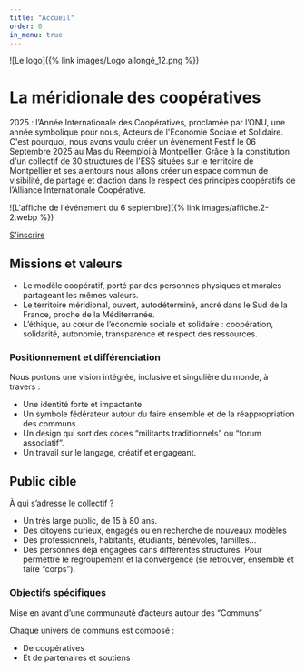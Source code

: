 ```yaml
---
title: "Accueil"
order: 0
in_menu: true
---
```

![Le logo]({% link images/Logo allongé_12.png %})

# La méridionale des coopératives

2025 : l’Année Internationale des Coopératives, proclamée par l’ONU, une année symbolique pour nous, Acteurs de l'Economie Sociale et Solidaire. C'est pourquoi, nous avons voulu créer un événement Festif le 06 Septembre 2025 au Mas du Réemploi à Montpellier. Grâce à la constitution d'un collectif de 30 structures de l'ESS situées sur le territoire de Montpellier et ses alentours nous allons créer un espace commun de visibilité, de partage et d’action dans le respect des principes coopératifs de l’Alliance Internationale Coopérative.


![L'affiche de l'événement du 6 septembre]({% link images/affiche.2-2.webp %})


<a href="https://www.helloasso.com/associations/les-amis-de-la-cagette/evenements/galaxie-cooperative-un-evenement-de-la-meridionale-des-cooperatives" class="bouton">S'inscrire</a>



## Missions et valeurs
- Le modèle coopératif, porté par des personnes physiques et morales partageant les mêmes valeurs. 
- Le territoire méridional, ouvert, autodéterminé, ancré dans le Sud de la France, proche de la Méditerranée.
- L’éthique, au cœur de l’économie sociale et solidaire : coopération, solidarité, autonomie, transparence et respect des ressources.

### Positionnement et différenciation
Nous portons une vision intégrée, inclusive et singulière du monde, à travers : 
- Une identité forte et impactante.
- Un symbole fédérateur autour du faire ensemble et de la réappropriation des communs.
- Un design qui sort des codes “militants traditionnels” ou “forum associatif”.
- Un travail sur le langage, créatif et engageant.

## Public cible
À qui s’adresse le collectif ?
- Un très large public, de 15 à 80 ans.
- Des citoyens curieux, engagés ou en recherche de nouveaux modèles
- Des professionnels, habitants, étudiants, bénévoles, familles...
- Des personnes déjà engagées dans différentes structures. Pour permettre le regroupement et la convergence (se retrouver, ensemble et faire “corps”).

### Objectifs spécifiques
Mise en avant d’une communauté d’acteurs autour des “Communs”

Chaque univers de communs est composé :
- De coopératives
- Et de partenaires et soutiens 